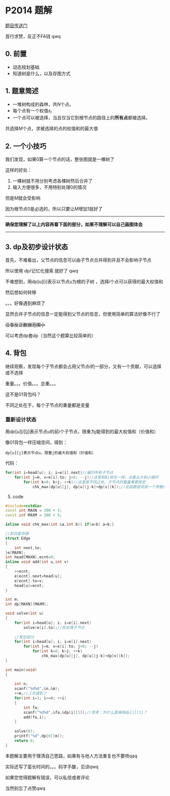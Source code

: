 # P2014 题解

[题目传送门](https://www.luogu.org/problemnew/show/P2014)

首行求赞，反正不FA钱$\ \text{qwq}$

## 0. 前置

- 动态规划基础
- 知道树是什么，以及存图方式

## 1. 题意简述

- 一堆树构成的森林，共$N$个点。
- 每个点有一个权值$s_i$
- 一个点可以被选择，当且仅当它到根节点的路径上的**所有点**都被选择。

共选择$M$个点，求被选择的点的权值和的最大值

## 2. 一个小技巧

我们发现，如果0算一个节点的话，整张图就是一棵树了

这样的好处：

1. 一棵树就不用分别考虑各棵树然后合并了
2. 输入方便很多，不用特别处理$0$的情况


但是$M$就会受影响

因为根节点$0$是必选的，所以只要让$M$增加$1$就好了

---

**确保您理解了以上内容再看下面的部分，如果不理解可以自己画图体会**

---


## 3. dp及初步设计状态

首先，不难看出，父节点的信息可以由子节点合并得到并且不会影响子节点

所以使用 dp/记忆化搜索 就好了$\ \text{qwq}$

不难想到，用$\text{dp[u][i]}$表示以节点$u$为根的子树 ，选择$i$个点可以获得的最大权值和

然后想如何转移

。。。好像遇到麻烦了

显然合并子节点的信息一定能得到父节点的信息，但使用简单的算法好像不行了

~~没事反正数据范围小~~

可以考虑dp套dp（当然这个题算比较简单的）

## 4. 背包

继续观察，发现每个子节点都会占用父节点$i$的一部分，又有一个贡献，可以选择或不选择

重量。。。价值。。。总重。。。

这不是01背包吗？

不同之处在于，每个子节点的重量都是变量

### 重新设计状态

用$dp[u][i][j]$表示节点$u$的前$i$个子节点，限重为$j$能得到的最大权值和（价值和）

像01背包一样压缩空间，得到：

```dp[u][j]表示节点u，限重j的最大权值和（价值和）```

代码：

```cpp
for(int i=head[u]; i; i=e[i].next)//遍历所有子节点
	for(int j=m, v=e[i].to; j>0; --j)//这里和01背包一样，总重从大到小循环
		for(int k=0; k<j; ++k)//这里是不同之处，子节点的重量需要规定
			chk_max(dp[u][j], dp[u][j-k]+dp[v][k]);//此函数是将前一个参数设为二者的最大值（您不会不知道吧），不明白下面有代码
```

5. code

```cpp
#include<cstdio>
const int MAXN = 300 + 5;
const int MAXM = 300 + 5;

inline void chk_max(int &a,int b){ if(a<b) a=b;}

//前向星存图
struct Edge
{
	int next,to;
}e[MAXN];
int head[MAXN],ecnt=0;
inline void add(int u,int v)
{
	++ecnt;
	e[ecnt].next=head[u];
	e[ecnt].to=v;
	head[u]=ecnt;
}

int m;
int dp[MAXN][MAXM];

void solve(int u)
{
	for(int i=head[u]; i; i=e[i].next)
		solve(e[i].to);//先处理子节点
	
    //背包部分
	for(int i=head[u]; i; i=e[i].next)
		for(int j=m, v=e[i].to; j>0; --j)
			for(int k=0; k<j; ++k)
				chk_max(dp[u][j], dp[u][j-k]+dp[v][k]);
}

int main(void)
{
	
	int n;
	scanf("%d%d",&n,&m);
	++m;//上文提到了
	for(int i=1; i<=n; ++i)
	{
		int fa;
		scanf("%d%d",&fa,&dp[i][1]);//思考：为什么直接用dp[i][1]？
		add(fa,i);
	}
	
	solve(0);
	printf("%d",dp[0][m]);
	return 0;
}
```

本题解主要用于理清自己思路，如果有与他人方法重复也不要喷qaq

实际还写了蛮长时间的。。。码字手酸，见谅qwq

如果您觉得题解有错误，可以私信或者评论

当然别忘了点赞qwq